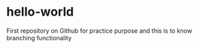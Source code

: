 # hello-world
First repository on Github for practice purpose and this is to know branching functionality
